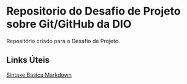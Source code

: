 # Repositorio do Desafio de Projeto sobre Git/GitHub da DIO
Repositório criado para o Desafio de Projeto.

## Links Úteis 
[Sintaxe Basica Markdown](https://www.markdownguide.org/basic-syntax)

<div align="center">
<img src="https://user-images.githubusercontent.com/43958075/236236998-98c4b6d9-74c5-4661-981d-6843958fbf7e.png" width="0px" />
</div>
